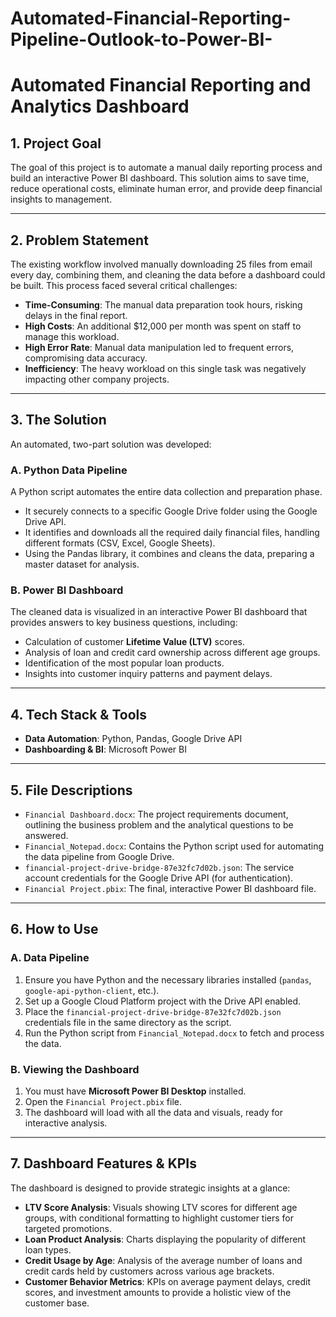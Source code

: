 # Automated-Financial-Reporting-Pipeline-Outlook-to-Power-BI-

# Automated Financial Reporting and Analytics Dashboard

## 1. Project Goal
The goal of this project is to automate a manual daily reporting process and build an interactive Power BI dashboard. This solution aims to save time, reduce operational costs, eliminate human error, and provide deep financial insights to management.

---

## 2. Problem Statement
The existing workflow involved manually downloading 25 files from email every day, combining them, and cleaning the data before a dashboard could be built. This process faced several critical challenges:
* **Time-Consuming**: The manual data preparation took hours, risking delays in the final report.
* **High Costs**: An additional $12,000 per month was spent on staff to manage this workload.
* **High Error Rate**: Manual data manipulation led to frequent errors, compromising data accuracy.
* **Inefficiency**: The heavy workload on this single task was negatively impacting other company projects.

---

## 3. The Solution
An automated, two-part solution was developed:

### A. Python Data Pipeline
A Python script automates the entire data collection and preparation phase.
* It securely connects to a specific Google Drive folder using the Google Drive API.
* It identifies and downloads all the required daily financial files, handling different formats (CSV, Excel, Google Sheets).
* Using the Pandas library, it combines and cleans the data, preparing a master dataset for analysis.

### B. Power BI Dashboard
The cleaned data is visualized in an interactive Power BI dashboard that provides answers to key business questions, including:
* Calculation of customer **Lifetime Value (LTV)** scores.
* Analysis of loan and credit card ownership across different age groups.
* Identification of the most popular loan products.
* Insights into customer inquiry patterns and payment delays.

---

## 4. Tech Stack & Tools
* **Data Automation**: Python, Pandas, Google Drive API
* **Dashboarding & BI**: Microsoft Power BI

---

## 5. File Descriptions
* `Financial Dashboard.docx`: The project requirements document, outlining the business problem and the analytical questions to be answered.
* `Financial_Notepad.docx`: Contains the Python script used for automating the data pipeline from Google Drive.
* `financial-project-drive-bridge-87e32fc7d02b.json`: The service account credentials for the Google Drive API (for authentication).
* `Financial Project.pbix`: The final, interactive Power BI dashboard file.

---

## 6. How to Use

### A. Data Pipeline
1.  Ensure you have Python and the necessary libraries installed (`pandas`, `google-api-python-client`, etc.).
2.  Set up a Google Cloud Platform project with the Drive API enabled.
3.  Place the `financial-project-drive-bridge-87e32fc7d02b.json` credentials file in the same directory as the script.
4.  Run the Python script from `Financial_Notepad.docx` to fetch and process the data.

### B. Viewing the Dashboard
1.  You must have **Microsoft Power BI Desktop** installed.
2.  Open the `Financial Project.pbix` file.
3.  The dashboard will load with all the data and visuals, ready for interactive analysis.

---

## 7. Dashboard Features & KPIs
The dashboard is designed to provide strategic insights at a glance:
* **LTV Score Analysis**: Visuals showing LTV scores for different age groups, with conditional formatting to highlight customer tiers for targeted promotions.
* **Loan Product Analysis**: Charts displaying the popularity of different loan types.
* **Credit Usage by Age**: Analysis of the average number of loans and credit cards held by customers across various age brackets.
* **Customer Behavior Metrics**: KPIs on average payment delays, credit scores, and investment amounts to provide a holistic view of the customer base.
